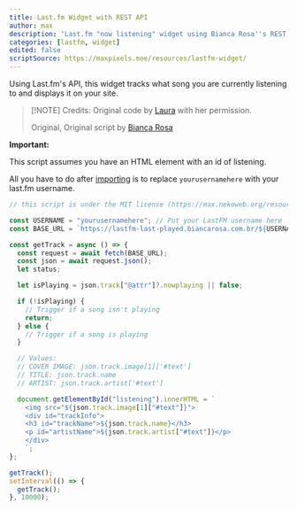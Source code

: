 ```yaml
---
title: Last.fm Widget with REST API
author: max
description: 'Last.fm "now listening" widget using Bianca Rosa''s REST API.'
categories: [lastfm, widget]
edited: false
scriptSource: https://maxpixels.moe/resources/lastfm-widget/
---
```


Using Last.fm's API, this widget tracks what song you are currently listening to and displays it on your site.

> [!NOTE] Credits:
> Original code by [Laura](https://laura.nekoweb.org/) with her permission.
>
> Original, Original script by [Bianca Rosa](https://github.com/biancarosa/lastfm-last-played)

**Important:**

This script assumes you have an HTML element with an id of listening.

All you have to do after [importing](/FAQ/importing/) is to replace `yourusernamehere` with your last.fm username.

```javascript
// this script is under the MIT license (https://max.nekoweb.org/resources/license.txt)

const USERNAME = "yourusernamehere"; // Put your LastFM username here
const BASE_URL = `https://lastfm-last-played.biancarosa.com.br/${USERNAME}/latest-song`;

const getTrack = async () => {
  const request = await fetch(BASE_URL);
  const json = await request.json();
  let status;

  let isPlaying = json.track["@attr"]?.nowplaying || false;

  if (!isPlaying) {
    // Trigger if a song isn't playing
    return;
  } else {
    // Trigger if a song is playing
  }

  // Values:
  // COVER IMAGE: json.track.image[1]['#text']
  // TITLE: json.track.name
  // ARTIST: json.track.artist['#text']

  document.getElementById("listening").innerHTML = `
    <img src="${json.track.image[1]["#text"]}">
    <div id="trackInfo">
    <h3 id="trackName">${json.track.name}</h3>
    <p id="artistName">${json.track.artist["#text"]}</p>
    </div>
    `;
};

getTrack();
setInterval(() => {
  getTrack();
}, 10000);
```
